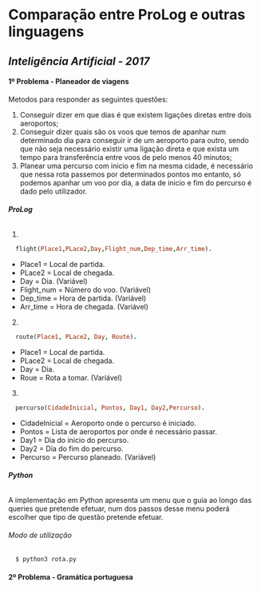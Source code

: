 # **Comparação entre ProLog e outras linguagens**
## *Inteligência Artificial - 2017*
#### 1º Problema - Planeador de viagens
Metodos para responder as seguintes questões:
1. Conseguir dizer em que dias é que existem ligações diretas entre dois aeroportos;
2. Conseguir dizer quais são os voos que temos de apanhar num determinado dia para conseguir ir de um aeroporto para outro, sendo que não seja necessário existir uma ligação direta e que exista um tempo para transferência entre voos de pelo menos 40 minutos;
3. Planear uma percurso com inicio e fim na mesma cidade, é necessário que nessa rota passemos por determinados pontos mo entanto, só podemos apanhar um voo por dia, a data de inicio e fim do percurso é dado pelo utilizador.   

###### **_ProLog_**
1.
  ````ProLog
    flight(Place1,PLace2,Day,Flight_num,Dep_time,Arr_time).
  ````
  * Place1 = Local de partida.
  * PLace2 = Local de chegada.
  * Day = Dia. (Variável)
  * Flight_num = Número do voo. (Variável)
  * Dep_time = Hora de partida. (Variável)
  * Arr_time = Hora de chegada. (Variável)

2.
````ProLog
  route(Place1, PLace2, Day, Route).
````
 * Place1 = Local de partida.
 * PLace2 = Local de chegada.
 * Day = Dia.
 * Roue = Rota a tomar. (Variável)

3.
````ProLog
  percurso(CidadeInicial, Pontos, Day1, Day2,Percurso).
````
  * CidadeInicial = Aeroporto onde o percurso é iniciado.
  * Pontos = Lista de aeroportos por onde é necessário passar.
  * Day1 = Dia do inicio do percurso.
  * Day2 = Dia do fim do percurso.
  * Percurso = Percurso planeado. (Variável)

###### **_Python_**
A implementação em Python apresenta um menu que o guia ao longo das queries que pretende efetuar, num dos passos desse menu poderá escolher que tipo de questão pretende efetuar.
###### Modo de utilização
````Bash
  $ python3 rota.py
````

#### 2º Problema - Gramática portuguesa
